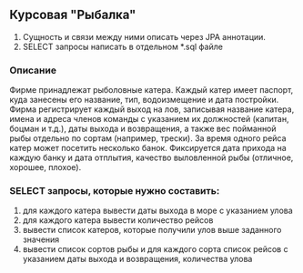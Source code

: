## Курсовая "Рыбалка"

1. Сущность и связи между ними описать через JPA аннотации.
2. SELECT запросы написать в отдельном *.sql файле

### Описание
Фирме принадлежат рыболовные катера. 
Каждый катер имеет паспорт, куда занесены его название, тип, водоизмещение и
дата постройки. 
Фирма регистрирует каждый выход на лов, записывая название катера, 
имена и адреса членов команды с
указанием их должностей (капитан, боцман и т.д.), 
даты выхода и возвращения, а также вес пойманной рыбы отдельно по
сортам (например, трески). 
За время одного рейса катер может посетить несколько банок. 
Фиксируется дата прихода на
каждую банку и дата отплытия, качество выловленной рыбы (отличное, хорошее, плохое).

### SELECT запросы, которые нужно составить:

1. для каждого катера вывести даты выхода в море с указанием улова
2. для каждого катера вывести количество рейсов
3. вывести список катеров, которые получили улов выше заданного значения
4. вывести список сортов рыбы и для каждого сорта список рейсов с указанием даты выхода и возвращения, количества
   улова